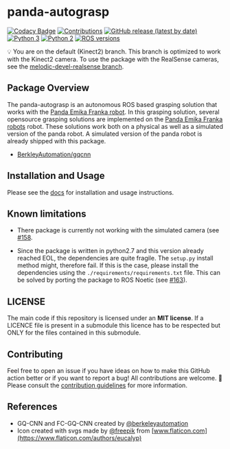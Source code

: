 # panda-autograsp

[![Codacy Badge](https://app.codacy.com/project/badge/Grade/087fda2f0f4c423cb561745ab7afdba7)](https://www.codacy.com/gh/rickstaa/panda-autograsp/dashboard?utm_source=github.com&utm_medium=referral&utm_content=rickstaa/panda-autograsp&utm_campaign=Badge_Grade)
[![Contributions](https://img.shields.io/badge/contributions-welcome-orange.svg)](contributing.md)
[![GitHub release (latest by date)](https://img.shields.io/github/v/release/rickstaa/panda-autograsp)](https://github.com/rickstaa/panda-autograsp/releases)
[![Python 3](https://img.shields.io/badge/python%203-3.7%20%7C%203.6%20%7C%203.5-yellow.svg)](https://www.python.org/)
[![Python 2](https://img.shields.io/badge/python%202-2.7%20%7C%202.6%20%7C%202.5-brightgreen.svg)](https://www.python.org/)
[![ROS versions](https://img.shields.io/badge/ROS%20versions-Melodic%20%7C%20Kinectic-brightgreen)](https://wiki.ros.org)

:bulb: You are on the default (Kinect2) branch. This branch is optimized to work with the Kinect2 camera. To use the package with the RealSense cameras, see the [melodic-devel-realsense branch](https://github.com/rickstaa/panda-autograsp/tree/melodic-devel-realsense).

## Package Overview

The panda-autograsp is an autonomous ROS based grasping solution that works with the [Panda Emika Franka robot](https://www.franka.de/panda/). In this grasping solution, several opensource grasping solutions are implemented on the [Panda Emika Franka robots](https://www.franka.de/panda/) robot. These solutions work both on a physical as well as a simulated version of the panda robot. A simulated version of the panda robot is already shipped with this package.

-   [BerkleyAutomation/gqcnn](https://github.com/BerkeleyAutomation/gqcnn)

## Installation and Usage

Please see the [docs](https://rickstaa.github.io/panda-autograsp/) for installation and usage instructions.

## Known limitations

-   There package is currently not working with the simulated camera (see [#158](https://github.com/rickstaa/panda-autograsp/issues/158).

-   Since the package is written in python2.7 and this version already reached EOL, the dependencies are quite fragile. The `setup.py` install method might, therefore fail. If this is the case, please install the dependencies using the `./requirements/requirements.txt` file. This can be solved by porting the package to ROS Noetic (see [#163](https://github.com/rickstaa/panda-autograsp/issues/163)).

## LICENSE

The main code if this repository is licensed under an **MIT license**. If a LICENCE file is present in a submodule this licence has to be respected but ONLY for the files contained in this submodule.

## Contributing

Feel free to open an issue if you have ideas on how to make this GitHub action better or if you want to report a bug! All contributions are welcome. :rocket: Please consult the [contribution guidelines](CONTRIBUTING.md) for more information.

## References

-   GQ-CNN and FC-GQ-CNN created by [@berkeleyautomation](https://berkeleyautomation.github.io/gqcnn)
-   Icon created with svgs made by [@freepik](https://www.freepik.com/) from [www.flaticon.com](https://www.flaticon.com/authors/eucalyp)
